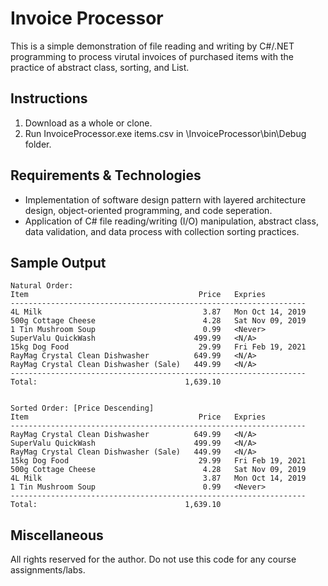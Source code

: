 # Invoice Processor
This is a simple demonstration of file reading and writing by C#/.NET programming to process virutal invoices of purchased items with the practice of abstract class, sorting, and List.

## Instructions
1. Download as a whole or clone.
2. Run InvoiceProcessor.exe items.csv in \InvoiceProcessor\bin\Debug folder.

## Requirements & Technologies
* Implementation of software design pattern with layered architecture design, object-oriented programming, and code seperation.
* Application of C# file reading/writing (I/O) manipulation, abstract class, data validation, and data process with collection sorting practices.

## Sample Output

    Natural Order:
    Item                                      Price   Expries
    ------------------------------------------------------------------
    4L Milk                                    3.87   Mon Oct 14, 2019
    500g Cottage Cheese                        4.28   Sat Nov 09, 2019
    1 Tin Mushroom Soup                        0.99   <Never>
    SuperValu QuickWash                      499.99   <N/A>
    15kg Dog Food                             29.99   Fri Feb 19, 2021
    RayMag Crystal Clean Dishwasher          649.99   <N/A>
    RayMag Crystal Clean Dishwasher (Sale)   449.99   <N/A>
    ------------------------------------------------------------------
    Total:                                 1,639.10


    Sorted Order: [Price Descending]
    Item                                      Price   Expries
    ------------------------------------------------------------------
    RayMag Crystal Clean Dishwasher          649.99   <N/A>
    SuperValu QuickWash                      499.99   <N/A>
    RayMag Crystal Clean Dishwasher (Sale)   449.99   <N/A>
    15kg Dog Food                             29.99   Fri Feb 19, 2021
    500g Cottage Cheese                        4.28   Sat Nov 09, 2019
    4L Milk                                    3.87   Mon Oct 14, 2019
    1 Tin Mushroom Soup                        0.99   <Never>
    ------------------------------------------------------------------
    Total:                                 1,639.10

## Miscellaneous
All rights reserved for the author. Do not use this code for any course assignments/labs. 
